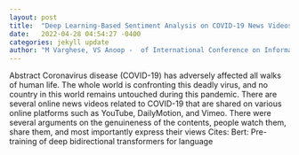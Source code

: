 ```yaml
---
layout: post
title:  "Deep Learning-Based Sentiment Analysis on COVID-19 News Videos"
date:   2022-04-28 04:54:27 -0400
categories: jekyll update
author: "M Varghese, VS Anoop -  of International Conference on Information Technology"
---
```

Abstract Coronavirus disease (COVID-19) has adversely affected all walks of human life. The whole world is confronting this deadly virus, and no country in this world remains untouched during this pandemic. There are several online news videos related to COVID-19 that are shared on various online platforms such as YouTube, DailyMotion, and Vimeo. There were several arguments on the genuineness of the contents, people watch them, share them, and most importantly express their views Cites: Bert: Pre-training of deep bidirectional transformers for language
